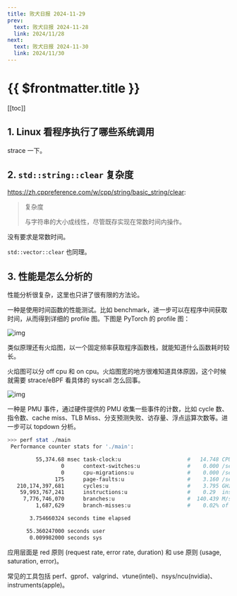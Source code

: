```yaml
---
title: 败犬日报 2024-11-29
prev:
  text: 败犬日报 2024-11-28
  link: 2024/11/28
next:
  text: 败犬日报 2024-11-30
  link: 2024/11/30
---
```


# {{ $frontmatter.title }}

[[toc]]

## 1. Linux 看程序执行了哪些系统调用

strace 一下。

## 2. `std::string::clear` 复杂度

<https://zh.cppreference.com/w/cpp/string/basic_string/clear>:

> 复杂度
>
> 与字符串的大小成线性，尽管既存实现在常数时间内操作。

没有要求是常数时间。

`std::vector::clear` 也同理。

## 3. 性能是怎么分析的

性能分析很复杂，这里也只讲了很有限的方法论。

一种是使用时间函数的性能测试。比如 benchmark，进一步可以在程序中间获取时间，从而得到详细的 profile 图。下图是 PyTorch 的 profile 图：

![img](https://pytorch.org/tutorials/_images/trace_img.png)

类似原理还有火焰图，以一个固定频率获取程序函数栈，就能知道什么函数耗时较长。

火焰图可以分 off cpu 和 on cpu。火焰图宽的地方很难知道具体原因，这个时候就需要 strace/eBPF 看具体的 syscall 怎么回事。

![img](https://static001.geekbang.org/infoq/9b/9b0fff7f30199b9b489f5628619618d4.png)

一种是 PMU 事件，通过硬件提供的 PMU 收集一些事件的计数，比如 cycle 数、指令数、cache miss、TLB Miss、分支预测失败、访存量、浮点运算次数等。进一步可以 topdown 分析。

```sh
>>> perf stat ./main
 Performance counter stats for './main':

         55,374.68 msec task-clock:u                     #   14.748 CPUs utilized             
                 0      context-switches:u               #    0.000 /sec                      
                 0      cpu-migrations:u                 #    0.000 /sec                      
               175      page-faults:u                    #    3.160 /sec                      
   210,174,397,681      cycles:u                         #    3.795 GHz                       
    59,993,767,241      instructions:u                   #    0.29  insn per cycle            
     7,776,746,070      branches:u                       #  140.439 M/sec                     
         1,687,629      branch-misses:u                  #    0.02% of all branches           

       3.754660324 seconds time elapsed

      55.360247000 seconds user
       0.009982000 seconds sys
```

应用层面是 red 原则 (request rate, error rate, duration) 和 use 原则 (usage, saturation, error)。

常见的工具包括 perf、gprof、valgrind、vtune(intel)、nsys/ncu(nvidia)、instruments(apple)。
